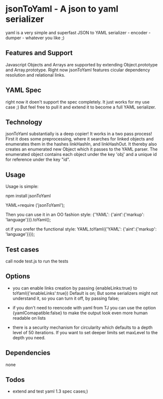 # jsonToYaml - A json to yaml serializer  #

yaml is a very simple and superfast JSON to YAML serializer - encoder - dumper - whatever you like ;)

## Features and Support ##

Javascript Objects and Arrays are supported by extending Object.prototype and Array.prototype.
Right now jsonToYaml features cicular dependency resolution and relational links.


## YAML Spec ##

right now it doen't support the spec completely. It just works for my use case ;) But feel free to pull it and extend it to become a full YAML serializer.

## Technology ##

jsonToYaml substantially is a deep copier! It works in a two pass process! First it does some preprocessing, where it searches for linked objects and enumerates them in the hashes linkHashIn, and linkHashOut. It thereby also creates an enumerated new Object which it passes to the YAML parser. The enumerated object contains each object under the key 'obj' and a unique id for reference under the key "id".

## Usage ##

Usage is simple:

npm install jsonToYaml

YAML=require ('jsonToYaml');

Then you can use it in an OO fashion style:
{'YAML': {'aint':{'markup': 'language'}}}.toYaml();

ot if you orefer the functional style:
YAML.toYaml({'YAML': {'aint':{'markup': 'language'}}});

## Test cases ##

call node test.js to run the tests
 
## Options ##
* you can enable links creation by passing {enableLinks:true} to toYaml({'enableLinks':true})
Default is on; But some serializers might not understand it, so you can turn it off, by passing false;
* if you don't need to reencode with yaml from TJ you can use the option {yamlComapatible:false} to make the output look even more human readable on lists

* there is a security mechanism for circularity which defaults to a depth level of 50 iterations. If you want to set deeper limits set maxLevel to the depth you need.  

## Dependencies ##

none

## Todos ##

* extend and test yaml 1.3 spec cases;)
